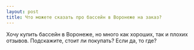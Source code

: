 ```yaml
---
layout: post 
title: Что можете сказать про бассейн в Воронеже на заказ? 
--- 
```

Хочу купить бассейн в Воронеже, но много как хороших, так и плохих отзывов. Подскажите, стоит ли покупать? Если да, то где?